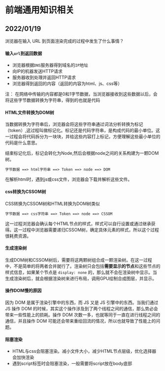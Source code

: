 # 前端通用知识相关

## 2022/01/19

浏览器在输入 URL 到页面渲染完成的过程中发生了什么事情？



####  输入`url`到返回数据

* 浏览器根据`DNS`服务器得到域名的`IP`地址
* 向IP的机器发送HTTP请求
* 服务器收到处理并返回HTTP请求
* 浏览器得到返回的内容（返回的内容为html、js、css等）

注： 在网络中传输的内容都是0和1字节数据，当浏览器接收到这些数据以后，会将这些字节数据转换为字符串，得到的也就是代码

#### HTML文件转换为DOM树

当数据转换为字符串后，浏览器会将这些字符串通过词法分析转换为标记（token）,这过程叫做标记化。标记还是代码字符串，是构成代码的最小单位。这一过程会将代码拆分为一块块，并给这些内容打上标记，方便理解这些最小单位的代码是什么意思。

结束标记化后，标记会转化为Node,然后会根据node之间的关系构建为一颗DOM树。

```
字节数据 ==> html字符串 ==> Token ==> node ==> DOM
```

在解析html时，遇到js或css文件，浏览器会下载并解析这些文件。

#### css转换为CSSOM树

CSS转换为CSSOM树和HTML转换为DOM树类似

```
字节数据 ==> css字符串 ==> Token ==> node ==> CSSOM
```

这一过程浏览器会确认每个HTML节点的样式，样式可以自行设置或通过继承获得。这一过程中浏览器需要递归CSSOM树，确定具体元素的样式，所以这个过程很耗费资源。



#### 生成渲染树

生成DOM树和CSSOM树后，需要将这两颗树组合成一颗渲染树。在这一过程中，不是简单的将两者合并就行了。渲染树只会包括**需要显示的节点**和这些节点的样式信息，如果某个节点是 `display: none` 的，那么就不会在渲染树中显示。当生成渲染树后，就会根据渲染树来进行布局，调用GPU绘制合成图层，并显示。



#### 操作DOM慢的原因

因为 DOM 是属于渲染引擎中的东西，而 JS 又是 JS 引擎中的东西。当我们通过 JS 操作 DOM 的时候，其实这个操作涉及到了两个线程之间的通信，那么势必会带来一些性能上的损耗。操作 DOM 次数一多，也就等同于一直在进行线程之间的通信，并且操作 DOM 可能还会带来重绘回流的情况，所以也就导致了性能上的问题。



#### 阻塞渲染

* HTML与css会阻塞渲染。减小文件大小，减少HTML节点层级，优化选择器会加快渲染
* 遇到script标签时会阻塞渲染，一般需要将script放在body底部
